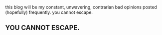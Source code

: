 this blog will be my constant, unwavering, contrarian bad opinions posted (hopefully) frequently.
you cannot escape.
## YOU CANNOT ESCAPE.
